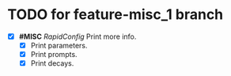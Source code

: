 # TODO for feature-misc_1 branch

- [x] **#MISC** _RapidConfig_ Print more info.
    - [x] Print parameters.
    - [x] Print prompts.
    - [x] Print decays.
